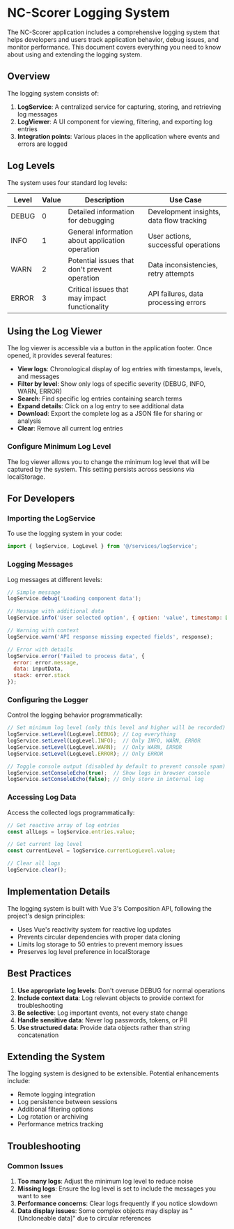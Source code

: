 # NC-Scorer Logging System

The NC-Scorer application includes a comprehensive logging system that helps developers and users track application behavior, debug issues, and monitor performance. This document covers everything you need to know about using and extending the logging system.

## Overview

The logging system consists of:

1. **LogService**: A centralized service for capturing, storing, and retrieving log messages
2. **LogViewer**: A UI component for viewing, filtering, and exporting log entries
3. **Integration points**: Various places in the application where events and errors are logged

## Log Levels

The system uses four standard log levels:

| Level | Value | Description | Use Case |
|-------|-------|-------------|----------|
| DEBUG | 0 | Detailed information for debugging | Development insights, data flow tracking |
| INFO | 1 | General information about application operation | User actions, successful operations |
| WARN | 2 | Potential issues that don't prevent operation | Data inconsistencies, retry attempts |
| ERROR | 3 | Critical issues that may impact functionality | API failures, data processing errors |

## Using the Log Viewer

The log viewer is accessible via a button in the application footer. Once opened, it provides several features:

- **View logs**: Chronological display of log entries with timestamps, levels, and messages
- **Filter by level**: Show only logs of specific severity (DEBUG, INFO, WARN, ERROR)
- **Search**: Find specific log entries containing search terms
- **Expand details**: Click on a log entry to see additional data
- **Download**: Export the complete log as a JSON file for sharing or analysis
- **Clear**: Remove all current log entries

### Configure Minimum Log Level

The log viewer allows you to change the minimum log level that will be captured by the system. This setting persists across sessions via localStorage.

## For Developers

### Importing the LogService

To use the logging system in your code:

```javascript
import { logService, LogLevel } from '@/services/logService';
```

### Logging Messages

Log messages at different levels:

```javascript
// Simple message
logService.debug('Loading component data');

// Message with additional data
logService.info('User selected option', { option: 'value', timestamp: Date.now() });

// Warning with context
logService.warn('API response missing expected fields', response);

// Error with details
logService.error('Failed to process data', { 
  error: error.message, 
  data: inputData,
  stack: error.stack 
});
```

### Configuring the Logger

Control the logging behavior programmatically:

```javascript
// Set minimum log level (only this level and higher will be recorded)
logService.setLevel(LogLevel.DEBUG); // Log everything
logService.setLevel(LogLevel.INFO);  // Only INFO, WARN, ERROR 
logService.setLevel(LogLevel.WARN);  // Only WARN, ERROR
logService.setLevel(LogLevel.ERROR); // Only ERROR

// Toggle console output (disabled by default to prevent console spam)
logService.setConsoleEcho(true);  // Show logs in browser console
logService.setConsoleEcho(false); // Only store in internal log
```

### Accessing Log Data

Access the collected logs programmatically:

```javascript
// Get reactive array of log entries
const allLogs = logService.entries.value;

// Get current log level
const currentLevel = logService.currentLogLevel.value;

// Clear all logs
logService.clear();
```

## Implementation Details

The logging system is built with Vue 3's Composition API, following the project's design principles:

- Uses Vue's reactivity system for reactive log updates
- Prevents circular dependencies with proper data cloning
- Limits log storage to 50 entries to prevent memory issues
- Preserves log level preference in localStorage

## Best Practices

1. **Use appropriate log levels**: Don't overuse DEBUG for normal operations
2. **Include context data**: Log relevant objects to provide context for troubleshooting
3. **Be selective**: Log important events, not every state change
4. **Handle sensitive data**: Never log passwords, tokens, or PII
5. **Use structured data**: Provide data objects rather than string concatenation

## Extending the System

The logging system is designed to be extensible. Potential enhancements include:

- Remote logging integration
- Log persistence between sessions
- Additional filtering options
- Log rotation or archiving
- Performance metrics tracking

## Troubleshooting

### Common Issues

1. **Too many logs**: Adjust the minimum log level to reduce noise
2. **Missing logs**: Ensure the log level is set to include the messages you want to see
3. **Performance concerns**: Clear logs frequently if you notice slowdown
4. **Data display issues**: Some complex objects may display as "[Uncloneable data]" due to circular references
